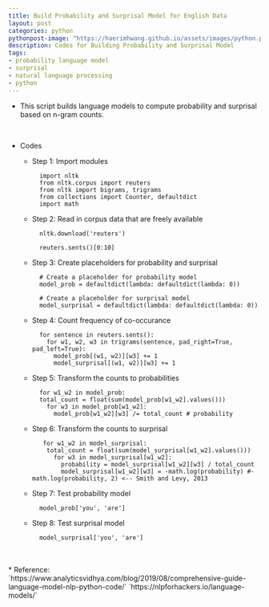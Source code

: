 ```yaml
---
title: Build Probability and Surprisal Model for English Data
layout: post
categories: python
pythonpost-image: "https://haerimhwang.github.io/assets/images/python.png"
description: Codes for Building Probability and Surprisal Model
tags:
- probability language model
- surprisal
- natural language processing
- python
---
```

* This script builds language models to compute probability and surprisal based on n-gram counts.  
<br>

* Codes
    
    * Step 1: Import modules
        
            import nltk
            from nltk.corpus import reuters
            from nltk import bigrams, trigrams
            from collections import Counter, defaultdict
            import math
            

    * Step 2: Read in corpus data that are freely available
        
            nltk.download('reuters')
                
            reuters.sents()[0:10]
   
        
    * Step 3: Create placeholders for probability and surprisal
        
            # Create a placeholder for probability model
            model_prob = defaultdict(lambda: defaultdict(lambda: 0))
            
            # Create a placeholder for surprisal model
            model_surprisal = defaultdict(lambda: defaultdict(lambda: 0))

        
    * Step 4: Count frequency of co-occurance
        
            for sentence in reuters.sents():
              for w1, w2, w3 in trigrams(sentence, pad_right=True, pad_left=True):
                model_prob[(w1, w2)][w3] += 1
                model_surprisal[(w1, w2)][w3] += 1
      
        
    * Step 5: Transform the counts to probabilities
        
            for w1_w2 in model_prob:
            total_count = float(sum(model_prob[w1_w2].values()))
              for w3 in model_prob[w1_w2]:
                model_prob[w1_w2][w3] /= total_count # probability
      
        
    * Step 6: Transform the counts to surprisal
        
             for w1_w2 in model_surprisal:
              total_count = float(sum(model_surprisal[w1_w2].values()))
                for w3 in model_surprisal[w1_w2]:
                  probability = model_surprisal[w1_w2][w3] / total_count  
                  model_surprisal[w1_w2][w3] = -math.log(probability) #-math.log(probability, 2) <-- Smith and Levy, 2013
      
    * Step 7: Test probability model
        
            model_prob['you', 'are']
       
        
    * Step 8: Test surprisal model
        
            model_surprisal['you', 'are']
            
<br>
<br>
* Reference:  
   `https://www.analyticsvidhya.com/blog/2019/08/comprehensive-guide-language-model-nlp-python-code/`  
   `https://nlpforhackers.io/language-models/`  


